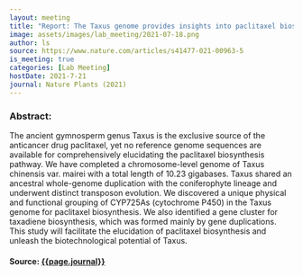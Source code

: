 ```yaml
---
layout: meeting
title: "Report: The Taxus genome provides insights into paclitaxel biosynthesis"
image: assets/images/lab_meeting/2021-07-18.png
author: ls
source: https://www.nature.com/articles/s41477-021-00963-5
is_meeting: true
categories: [Lab Meeting]
hostDate: 2021-7-21
journal: Nature Plants (2021)
---
```

### Abstract:
The ancient gymnosperm genus Taxus is the exclusive source of the anticancer drug paclitaxel, yet no reference genome sequences are available for comprehensively elucidating the paclitaxel biosynthesis pathway. We have completed a chromosome-level genome of Taxus chinensis var. mairei with a total length of 10.23 gigabases. Taxus shared an ancestral whole-genome duplication with the coniferophyte lineage and underwent distinct transposon evolution. We discovered a unique physical and functional grouping of CYP725As (cytochrome P450) in the Taxus genome for paclitaxel biosynthesis. We also identified a gene cluster for taxadiene biosynthesis, which was formed mainly by gene duplications. This study will facilitate the elucidation of paclitaxel biosynthesis and unleash the biotechnological potential of Taxus.

#### Source: [{{page.journal}}]({{page.source}})
 